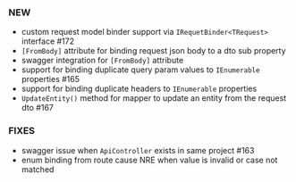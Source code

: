 ### NEW
- custom request model binder support via `IRequetBinder<TRequest>` interface #172
- `[FromBody]` attribute for binding request json body to a dto sub property
- swagger integration for `[FromBody]` attribute
- support for binding duplicate query param values to `IEnumerable` properties #165
- support for binding duplicate headers to `IEnumerable` properties
- `UpdateEntity()` method for mapper to update an entity from the request dto #167

### FIXES
- swagger issue when `ApiController` exists in same project #163
- enum binding from route cause NRE when value is invalid or case not matched
